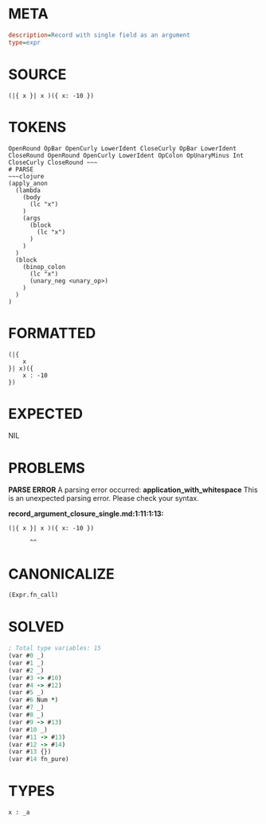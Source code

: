 # META
~~~ini
description=Record with single field as an argument
type=expr
~~~
# SOURCE
~~~roc
(|{ x }| x )({ x: -10 })
~~~
# TOKENS
~~~text
OpenRound OpBar OpenCurly LowerIdent CloseCurly OpBar LowerIdent CloseRound OpenRound OpenCurly LowerIdent OpColon OpUnaryMinus Int CloseCurly CloseRound ~~~
# PARSE
~~~clojure
(apply_anon
  (lambda
    (body
      (lc "x")
    )
    (args
      (block
        (lc "x")
      )
    )
  )
  (block
    (binop_colon
      (lc "x")
      (unary_neg <unary_op>)
    )
  )
)
~~~
# FORMATTED
~~~roc
(|{
	x
}| x)({
	x : -10
})
~~~
# EXPECTED
NIL
# PROBLEMS
**PARSE ERROR**
A parsing error occurred: **application_with_whitespace**
This is an unexpected parsing error. Please check your syntax.

**record_argument_closure_single.md:1:11:1:13:**
```roc
(|{ x }| x )({ x: -10 })
```
          ^^


# CANONICALIZE
~~~clojure
(Expr.fn_call)
~~~
# SOLVED
~~~clojure
; Total type variables: 15
(var #0 _)
(var #1 _)
(var #2 _)
(var #3 -> #10)
(var #4 -> #12)
(var #5 _)
(var #6 Num *)
(var #7 _)
(var #8 _)
(var #9 -> #13)
(var #10 _)
(var #11 -> #13)
(var #12 -> #14)
(var #13 {})
(var #14 fn_pure)
~~~
# TYPES
~~~roc
x : _a
~~~
